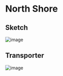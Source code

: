 # North Shore

## Sketch

![image](https://user-images.githubusercontent.com/80269251/137808444-e691d62e-5c05-49fa-9523-0417a45c564d.png)

## Transporter

![image](https://user-images.githubusercontent.com/80269251/137809283-52b211c0-df87-4caa-8306-f01e1834449f.png)
